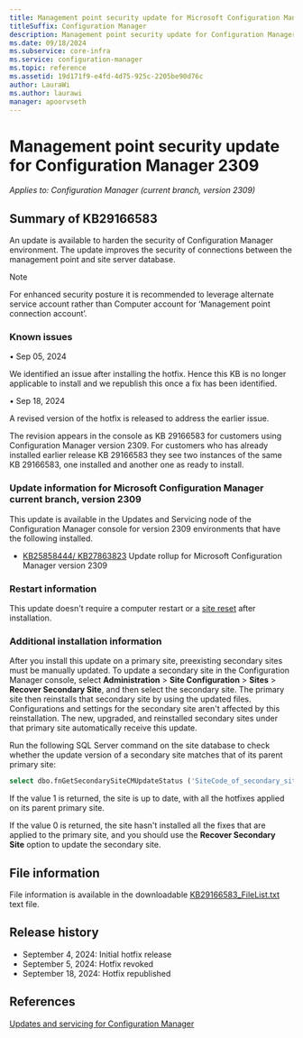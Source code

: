 ```yaml
---
title: Management point security update for Microsoft Configuration Manager version 2309
titleSuffix: Configuration Manager
description: Management point security update for Configuration Manager 2309
ms.date: 09/18/2024
ms.subservice: core-infra
ms.service: configuration-manager
ms.topic: reference
ms.assetid: 19d171f9-e4fd-4d75-925c-2205be90d76c
author: LauraWi
ms.author: laurawi
manager: apoorvseth
---
```


# Management point security update for Configuration Manager 2309

*Applies to: Configuration Manager (current branch, version 2309)*

## Summary of KB29166583
<!-- 29166583 -->
An update is available to harden the security of Configuration Manager environment. The update improves the security of connections between the management point and site server database. 

  > [!NOTE]
  > For enhanced security posture it is recommended to leverage alternate service account rather than Computer account for ‘Management point connection account’.

### Known issues

•	Sep 05, 2024

We identified an issue after installing the hotfix. Hence this KB is no longer applicable to install and we republish this once a fix has been identified.

•	Sep 18, 2024

A revised version of the hotfix is released to address the earlier issue.
 
The revision appears in the console as KB 29166583 for customers using Configuration Manager version 2309.
For customers who has already installed earlier release KB 29166583 they see two instances of the same KB 29166583, one installed and another one as ready to install.

### Update information for Microsoft Configuration Manager current branch, version 2309

This update is available in the Updates and Servicing node of the Configuration Manager console for version 2309 environments that have the following installed.
- [KB25858444/ KB27863823](../2309/25858444.md) Update rollup for Microsoft Configuration Manager version 2309

### Restart information

This update doesn't require a computer restart or a [site reset](../../core/servers/manage/modify-your-infrastructure.md#bkmk_reset) after installation.

### Additional installation information

After you install this update on a primary site, preexisting secondary sites must be manually updated. To update a secondary site in the Configuration Manager console, select **Administration** > **Site Configuration** > **Sites** >  **Recover Secondary Site**, and then select the secondary site. The primary site then reinstalls that secondary site by using the updated files. Configurations and settings for the secondary site aren't affected by this reinstallation. The new, upgraded, and reinstalled secondary sites under that primary site automatically receive this update.

Run the following SQL Server command on the site database to check whether the update version of a secondary site matches that of its parent primary site:
   ```sql
   select dbo.fnGetSecondarySiteCMUpdateStatus ('SiteCode_of_secondary_site')
   ```
If the value 1 is returned, the site is up to date, with all the hotfixes applied on its parent primary site.

If the value 0 is returned, the site hasn't installed all the fixes that are applied to the primary site, and you should use the **Recover Secondary Site** option to update the secondary site.

## File information
File information is available in the downloadable [KB29166583_FileList.txt](https://aka.ms/KB29166583_FileList_2309) text file.

## Release history
- September 4, 2024: Initial hotfix release
- September 5, 2024: Hotfix revoked
- September 18, 2024: Hotfix republished

## References
[Updates and servicing for Configuration Manager](../../core/servers/manage/updates.md)
